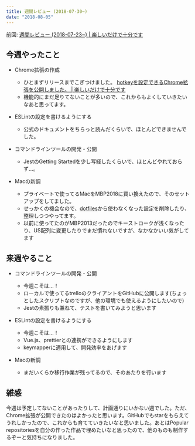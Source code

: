 ```yaml
---
title: 週間レビュー (2018-07-30~)
date: "2018-08-05"
---
```


前回: [週間レビュー (2018-07-23~) | 楽しいだけで十分です](https://yinm.info/20180729/)

## 今週やったこと

- Chrome拡張の作成
  - ひとまずリリースまでこぎつけました。 [hotkeyを設定できるChrome拡張を公開しました。 | 楽しいだけで十分です](https://yinm.info/20180802/)
  - 機能的にまだ足りてないことが多いので、これからもよくしていきたいなあと思ってます。

- ESLintの設定を書けるようにする
  - 公式のドキュメントをちらっと読んだくらいで、ほとんどできませんでした。

- コマンドラインツールの開発・公開
  - JestのGetting Startedを少し写経したくらいで、ほとんどやれておらず...。

- Macの新調
  - プライベートで使ってるMacをMBP2018に買い換えたので、そのセットアップをしてました。
  - せっかくの機会なので、[dotfiles](https://github.com/yinm/dotfiles)から使わなくなった設定を削除したり、整理しつつやってます。
  - 以前に使ってたのがMBP2013だったのでキーストロークが浅くなったり、US配列に変更したりでまだ慣れないですが、なかなかいい気がしてます

## 来週やること

- コマンドラインツールの開発・公開
  - 今週こそは...！
  - ローカルで使ってるtrelloのクライアントをGitHubに公開します(ちょっとしたスクリプトなのですが、他の環境でも使えるようにしたいので)
  - Jestの素振りも兼ねて、テストを書いてみようと思います

- ESLintの設定を書けるようにする
  - 今週こそは...！
  - Vue.js、prettierとの連携ができるようにします
  - keymapperに適用して、開発効率をあげます

- Macの新調
  - まだいくらか移行作業が残ってるので、そのあたりを行います

## 雑感

今週は予定してないことがあったりして、計画通りにいかない週でした。ただ、Chrome拡張が公開できたのはよかったと思います。GitHubでもstarをもらえてうれしかったので、これからも育てていきたいなと思いました。あとはPopular repositoriesを自分の作った作品で埋めたいなと思ったので、他のものも制作するぞーと気持ちになりました。
